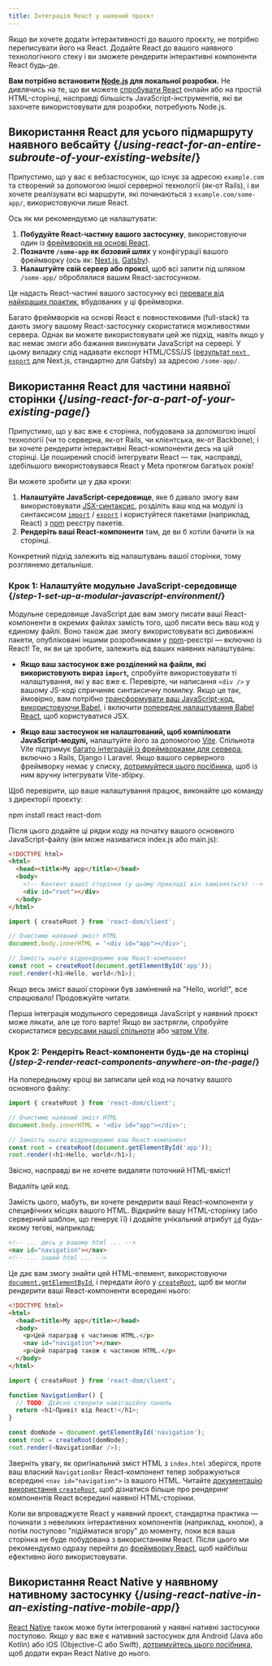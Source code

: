 ```yaml
---
title: Інтеграція React у наявний проєкт
---
```


<Intro>

Якщо ви хочете додати інтерактивності до вашого проєкту, не потрібно переписувати його на React. Додайте React до вашого наявного технологічного стеку і ви зможете рендерити інтерактивні компоненти React будь-де.

</Intro>

<Note>

**Вам потрібно встановити [Node.js](https://nodejs.org/en/) для локальної розробки.** Не дивлячись на те, що ви можете [спробувати React](/learn/installation#try-react) онлайн або на простій HTML-сторінці, насправді більшість JavaScript-інструментів, які ви захочете використовувати для розробки, потребують Node.js.

</Note>

## Використання React для усього підмаршруту наявного вебсайту {/*using-react-for-an-entire-subroute-of-your-existing-website*/}

Припустимо, що у вас є вебзастосунок, що існує за адресою `example.com` та створений за допомогою іншої серверної технології (як-от Rails), і ви хочете реалізувати всі маршрути, які починаються з `example.com/some-app/`, використовуючи лише React.

Ось як ми рекомендуємо це налаштувати:

1. **Побудуйте React-частину вашого застосунку**, використовуючи один із [фреймворків на основі React](/learn/start-a-new-react-project).
2. **Позначте `/some-app` як *базовий шлях*** у конфігурації вашого фреймворку (ось як: [Next.js](https://nextjs.org/docs/app/api-reference/config/next-config-js/basePath), [Gatsby](https://www.gatsbyjs.com/docs/how-to/previews-deploys-hosting/path-prefix/)).
3. **Налаштуйте свій сервер або проксі**, щоб всі запити під шляхом `/some-app/` оброблялися вашим React-застосунком.

Це надасть React-частині вашого застосунку всі [переваги від найкращих практик](/learn/start-a-new-react-project#can-i-use-react-without-a-framework), вбудованих у ці фреймворки.

Багато фреймворків на основі React є повностековими (full-stack) та дають змогу вашому React-застосунку скористатися можливостями сервера. Однак ви можете використовувати цей же підхід, навіть якщо у вас немає змоги або бажання виконувати JavaScript на сервері. У цьому випадку слід надавати експорт HTML/CSS/JS ([результат `next export`](https://nextjs.org/docs/advanced-features/static-html-export) для Next.js, стандартно для Gatsby) за адресою `/some-app/`.

## Використання React для частини наявної сторінки {/*using-react-for-a-part-of-your-existing-page*/}

Припустимо, що у вас вже є сторінка, побудована за допомогою іншої технології (чи то серверна, як-от Rails, чи клієнтська, як-от Backbone), і ви хочете рендерити інтерактивні React-компоненти десь на цій сторінці. Це поширений спосіб інтегрувати React — так, насправді, здебільшого використовувався React у Meta протягом багатьох років!

Ви можете зробити це у два кроки:

1. **Налаштуйте JavaScript-середовище**, яке б давало змогу вам використовувати [JSX-синтаксис](/learn/writing-markup-with-jsx), розділіть ваш код на модулі із синтаксисом [`import`](https://webdoky.org/uk/docs/Web/JavaScript/Reference/Statements/import) / [`export`](https://developer.mozilla.org/en-US/docs/Web/JavaScript/Reference/Statements/export) і користуйтеся пакетами (наприклад, React) з [npm](https://www.npmjs.com/) реєстру пакетів.
2. **Рендеріть ваші React-компоненти** там, де ви б хотіли бачити їх на сторінці.

Конкретний підхід залежить від налаштувань вашої сторінки, тому розглянемо детальніше.

### Крок 1: Налаштуйте модульне JavaScript-середовище {/*step-1-set-up-a-modular-javascript-environment*/}

Модульне середовище JavaScript дає вам змогу писати ваші React-компоненти в окремих файлах замість того, щоб писати весь ваш код у єдиному файлі. Воно також дає змогу використовувати всі дивовижні пакети, опубліковані іншими розробниками у [npm](https://www.npmjs.com/)-реєстрі — включно із React! Те, як ви це зробите, залежить від ваших наявних налаштувань:

* **Якщо ваш застосунок вже розділений на файли, які використовують вираз `import`,** спробуйте використовувати ті налаштування, які у вас вже є. Перевірте, чи написання `<div />` у вашому JS-коді спричиняє синтаксичну помилку. Якщо це так, ймовірно, вам потрібно [трансформувати ваш JavaScript-код, використовуючи Babel](https://babeljs.io/setup), і включити [попереднє налаштування Babel React](https://babeljs.io/docs/babel-preset-react), щоб користуватися JSX.

* **Якщо ваш застосунок не налаштований, щоб компілювати JavaScript-модулі,** налаштуйте його за допомогою [Vite](https://vite.dev/). Спільнота Vite підтримує [багато інтеграцій із фреймворками для сервера](https://github.com/vitejs/awesome-vite#integrations-with-backends), включно з Rails, Django і Laravel. Якщо вашого серверного фреймворку немає у списку, [дотримуйтеся цього посібника](https://vitejs.dev/guide/backend-integration.html), щоб із ним вручну інтегрувати Vite-збірку.

Щоб перевірити, що ваше налаштування працює, виконайте цю команду з директорії проєкту:

<TerminalBlock>
npm install react react-dom
</TerminalBlock>

Після цього додайте ці рядки коду на початку вашого основного JavaScript-файлу (він може називатися index.js або main.js):

<Sandpack>

```html public/index.html hidden
<!DOCTYPE html>
<html>
  <head><title>My app</title></head>
  <body>
    <!-- Контент вашої сторінки (у цьому прикладі він заміняється) -->
    <div id="root"></div>
  </body>
</html>
```

```js src/index.js active
import { createRoot } from 'react-dom/client';

// Очистимо наявний зміст HTML
document.body.innerHTML = '<div id="app"></div>';

// Замість нього відрендеримо ваш React-компонент
const root = createRoot(document.getElementById('app'));
root.render(<h1>Hello, world</h1>);
```

</Sandpack>

Якщо весь зміст вашої сторінки був замінений на "Hello, world!", все спрацювало! Продовжуйте читати.

<Note>

Перша інтеграція модульного середовища JavaScript у наявний проєкт може лякати, але це того варте! Якщо ви застрягли, спробуйте скористатися [ресурсами нашої спільноти](/community) або [чатом Vite](https://chat.vite.dev/).

</Note>

### Крок 2: Рендеріть React-компоненти будь-де на сторінці {/*step-2-render-react-components-anywhere-on-the-page*/}

На попередньому кроці ви записали цей код на початку вашого основного файлу:

```js
import { createRoot } from 'react-dom/client';

// Очистимо наявний зміст HTML
document.body.innerHTML = '<div id="app"></div>';

// Замість нього відрендеримо ваш React-компонент
const root = createRoot(document.getElementById('app'));
root.render(<h1>Hello, world</h1>);
```

Звісно, насправді ви не хочете видаляти поточний HTML-вміст!

Видаліть цей код.

Замість цього, мабуть, ви хочете рендерити ваші React-компоненти у специфічних місцях вашого HTML. Відкрийте вашу HTML-сторінку (або серверний шаблон, що генерує її) і додайте унікальний атрибут [`id`](https://developer.mozilla.org/en-US/docs/Web/HTML/Global_attributes/id) будь-якому тегові, наприклад:

```html
<!-- ... десь у вашому html ... -->
<nav id="navigation"></nav>
<!-- ... інший html ... -->
```

Це дає вам змогу знайти цей HTML-елемент, використовуючи [`document.getElementById`](https://developer.mozilla.org/en-US/docs/Web/API/Document/getElementById), і передати його у [`createRoot`](/reference/react-dom/client/createRoot), щоб ви могли рендерити ваші React-компоненти всередині нього:

<Sandpack>

```html public/index.html
<!DOCTYPE html>
<html>
  <head><title>My app</title></head>
  <body>
    <p>Цей параграф є частиною HTML.</p>
    <nav id="navigation"></nav>
    <p>Цей параграф також є частиною HTML.</p>
  </body>
</html>
```

```js src/index.js active
import { createRoot } from 'react-dom/client';

function NavigationBar() {
  // TODO: Дійсно створити навігаційну панель
  return <h1>Привіт від React!</h1>;
}

const domNode = document.getElementById('navigation');
const root = createRoot(domNode);
root.render(<NavigationBar />);
```

</Sandpack>

Зверніть увагу, як оригінальний зміст HTML з `index.html` зберігся, проте ваш власний `NavigationBar` React-компонент тепер зображуються всередині `<nav id="navigation">` із вашого HTML. Читайте [документацію використання `createRoot`](/reference/react-dom/client/createRoot#rendering-a-page-partially-built-with-react), щоб дізнатися більше про рендеринг компонентів React всередині наявної HTML-сторінки.

Коли ви впроваджуєте React у наявний проєкт, стандартна практика — починати з невеликих інтерактивних компонентів (наприклад, кнопок), а потім поступово "підійматися вгору" до моменту, поки вся ваша сторінка не буде побудована з використанням React. Після цього ми рекомендуємо одразу перейти до [фреймворку React](/learn/start-a-new-react-project), щоб найбільш ефективно його використовувати.

## Використання React Native у наявному нативному застосунку {/*using-react-native-in-an-existing-native-mobile-app*/}

[React Native](https://reactnative.dev/) також може бути інтегрований у наявні нативні застосунки поступово. Якщо у вас вже є нативний застосунок для Android (Java або Kotlin) або iOS (Objective-C або Swift), [дотримуйтесь цього посібника](https://reactnative.dev/docs/integration-with-existing-apps), щоб додати екран React Native до нього.
